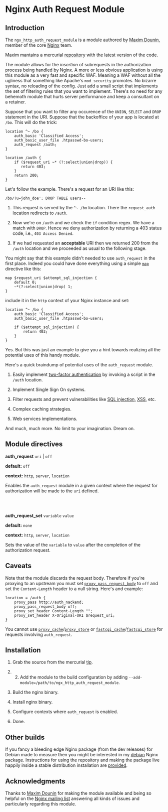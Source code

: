 # Nginx Auth Request Module

## Introduction 

The `ngx_http_auth_request_module` is a module authored by
[Maxim Dounin](http://mdounin.ru), member of the core
[Nginx](http://nginx.org) team.

Maxim mantains a mercurial
[repository](http://mdounin.ru/hg/ngx_http_auth_request_module) with
the latest version of the code.

The module allows for the *insertion* of subrequests in the
authorization process being handled by Nginx. A more or less obvious
application is using this module as a very fast and specific
WAF. Meaning a WAF without all the ugliness that something like
Apache's `mod_security` promotes. No bizarre syntax, no reloading of
the config. Just add a small script that implements the set of
filtering rules that you want to implement. There's no need for any
behemoth module that hurts server performance and keep a consultant on
a retainer.

Suppose that you want to filter any occurence of the `UNION`, `SELECT`
and `DROP` statement in the URI. Suppose that the backoffice of your
app is located at `/bo`. This will do the trick:

    location ^~ /bo {
        auth_basic 'Classified Access';
        auth_basic_user_file .htpasswd-bo-users;
        auth_request /auth;
    }

    location /auth {
        if ($request_uri ~* (?:select|union|drop)) {
           return 403;
        }
        return 200;
    }
    
Let's follow the example. There's a request for an URI like this:

    /bo/?u=john_doe'; DROP TABLE users--
    
 1. This request is served by the `^~ /bo` location. There the
    `request_auth` location redirects to `/auth`.
    
 2. Now we're on `/auth` and we check the `if` condition regex. We
    have a match with `DROP`. Hence we deny authorization by returning
    a 403 status code, i.e., `403 Access Denied`.
    
 3. If we had requested an **acceptable** URI then we returned 200
    from the `/auth` location and we proceeded as usual to the
    following stage.
    
You might say that this example didn't needed to use `auth_request` in
the first place. Indeed you could have done everything using a simple
[`map`](http://wiki.nginx.org/HttpMapModule#map) directive like this:

    map $request_uri $attempt_sql_injection {
        default 0;
        ~*(?:select|union|drop) 1;
    }

include it in the `http` context of your Nginx instance and set:
    
    location ^~ /bo {
        auth_basic 'Classified Access';
        auth_basic_user_file .htpasswd-bo-users;
        
        if ($attempt_sql_injection) {
            return 403;
        }
    }
    
Yes. But this was just an example to give you a hint towards
realizing all the potential uses of this handy module.
    
Here's a quick braindump of potential uses of the `auth_request` module.
    
 1. Easily implement [two-factor authentication](https://en.wikipedia.org/wiki/Two-factor_authentication)
    by invoking a script in the `/auth` location.
    
 2. Implement Single Sign On systems.
 
 3. Filter requests and prevent vulnerabilities like
    [SQL injection](https://www.owasp.org/index.php/SQL_injection),
    [XSS](https://www.owasp.org/index.php/Cross-site_Scripting_%28XSS%29),
    etc.
    
 4. Complex caching strategies.
 
 5. Web services implementations. 
 
And much, much more. No limit to your imagination. Dream on.

## Module directives

**auth_request** `uri` | `off`

**default:** `off`

**context:** `http`, `server`, `location`

Enables the `auth_request` module in a given context where the request
for authorization will be made to the `uri` defined.

<br/>
<br/>

**auth_request_set** `variable` `value`

**default:** `none`

**context:** `http`, `server`, `location`

Sets the value of the `variable` to `value` after the completion of
the authorization request.

## Caveats 

Note that the module discards the request body. Therefore if you're
proxying to an upstream you must set
[`proxy_pass_request_body`](http://wiki.nginx.org/HttpProxyModule#proxy_pass_request_body)
to `off` and set the `Content-Length` header to a null string. Here's
and example:

    location = /auth {
        proxy_pass http://auth_nackend;
        proxy_pass_request_body off;
        proxy_set_header Content-Length "";
        proxy_set_header X-Original-URI $request_uri;
    }
    
You cannot use
[`proxy_cache`](http://wiki.nginx.org/HttpProxyModule#proxy_cache)/[`proxy_store`](http://wiki.nginx.org/HttpProxyModule#proxy_store)
or
[`fastcgi_cache`](http://wiki.nginx.org/HttpFcgiModule#fastcgi_cache)/[`fastcgi_store`](http://wiki.nginx.org/HttpFcgiModule#fastcgi_store)
for requests involving `auth_request`.

## Installation 

 1. Grab the source from the mercurial
    [tip](http://mdounin.ru/hg/ngx_http_auth_request_module/archive/tip.tar.gz).
    
 2.  2. Add the module to the build configuration by adding
    `--add-module=/path/to/ngx_http_auth_request_module`.
    
 3. Build the nginx binary.
 
 4. Install nginx binary.
 
 5. Configure contexts where `auth_request` is enabled.
 
 6. Done.
 
## Other builds
 
If you fancy a bleeding edge Nginx package (from the dev releases) for
Debian made to measure then you might be interested in my
[debian](http://debian.perusio.net/unstable) Nginx
package. Instructions for using the repository and making the package
live happily inside a stable distribution installation are
[provided](http://debian.perusio.net).

## Acknowledgments

Thanks to [Maxim Dounin](http://mdounin.ru) for making the module
available and being so helpful on the
[Nginx mailing list](nginx.org/mailman/listinfo/nginx) answering all
kinds of issues and particularly regarding this module.
